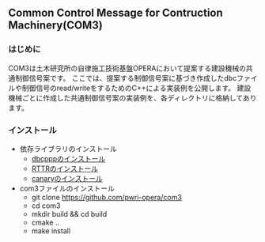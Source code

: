 ## Common Control Message for Contruction Machinery(COM3)
### はじめに
COM3は土木研究所の自律施工技術基盤OPERAにおいて提案する建設機械の共通制御信号案です。
ここでは、提案する制御信号案に基づき作成したdbcファイルや制御信号のread/writeをするためのC++による実装例を公開します。
建設機械ごとに作成した共通制御信号案の実装例を、各ディレクトリに格納してあります。

### インストール
- 依存ライブラリのインストール
  - [dbcpppのインストール](https://github.com/genkiiii/dbcppp)
  - [RTTRのインストール](https://github.com/rttrorg/rttr)
  - [canaryのインストール](https://github.com/djarek/canary)
- com3ファイルのインストール
  - git clone https://github.com/pwri-opera/com3
  - cd com3
  - mkdir build && cd build
  - cmake ..
  - make install
    
